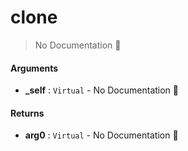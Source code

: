 # clone

> No Documentation 🚧

#### Arguments

- **\_self** : `Virtual` \- No Documentation 🚧

#### Returns

- **arg0** : `Virtual` \- No Documentation 🚧